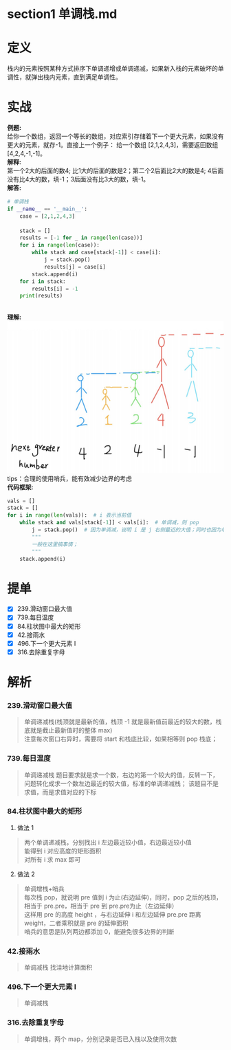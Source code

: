 # section1 单调栈.md

# 定义
栈内的元素按照某种方式排序下单调递增或单调递减，如果新入栈的元素破坏的单调性，就弹出栈内元素，直到满足单调性。

# 实战
**例题:**  
给你⼀个数组，返回⼀个等⻓的数组，对应索引存储着下⼀个更⼤元素，如果没有更⼤的元素，就存-1。直接上⼀个例⼦： 给⼀个数组 [2,1,2,4,3]，需要返回数组 [4,2,4,-1,-1]。  
**解释:**  
第⼀个2大的后面的数4; 比1⼤的后面的数是2；第⼆个2后⾯⽐2⼤的数是4; 4后⾯没有⽐4⼤的数，填-1；3后⾯没有⽐3⼤的数，填-1。  
**解答:**
```python
# 单调栈
if __name__ == '__main__':
    case = [2,1,2,4,3]

    stack = []
    results = [-1 for _ in range(len(case))]
    for i in range(len(case)):
        while stack and case[stack[-1]] < case[i]:
            j = stack.pop()
            results[j] = case[i]
        stack.append(i)
    for i in stack:
        results[i] = -1
    print(results)
        
```
**理解:**  
![avatar](../../images/单调栈.png)
tips：合理的使用哨兵，能有效减少边界的考虑  
**代码框架:**
```python
vals = []
stack = []
for i in range(len(vals)):  # i 表示当前值
    while stack and vals[stack[-1]] < vals[i]:  # 单调减，则 pop
        j = stack.pop()  # 因为单调减，说明 i 是 j 右侧最近的大值；同时也因为单调减，stack 前驱节点一定是后驱节点左侧最近的大值
        """
        一般在这里搞事情；
        """ 
    stack.append(i)
```

# 提单
- [x] 239.滑动窗口最大值
- [x] 739.每日温度
- [x] 84.柱状图中最大的矩形
- [x] 42.接雨水
- [x] 496.下一个更大元素 I
- [x] 316.去除重复字母

# 解析
### 239.滑动窗口最大值
> 单调递减栈(栈顶就是最新的值，栈顶 -1 就是最新值前最近的较大的数，栈底就是截止最新值时的整体 max)  
> 注意每次窗口右异时，需要将 start 和栈底比较，如果相等则 pop 栈底；

### 739.每日温度
> 单调递减栈
> 题目要求就是求一个数，右边的第一个较大的值，反转一下，问题转化成求一个数左边最近的较大值，标准的单调递减栈；
> 该题目不是求值，而是求值对应的下标

### 84.柱状图中最大的矩形
1. 做法 1
> 两个单调递减栈，分别找出 i 左边最近较小值，右边最近较小值  
> 能得到 i 对应高度的矩形面积  
> 对所有 i 求 max 即可

2. 做法 2
> 单调增栈+哨兵  
> 每次栈 pop，就说明 pre 值到 i 为止(右边延伸)，同时，pop 之后的栈顶，相当于 pre.pre，相当于 pre 到 pre.pre为止（左边延伸）  
> 这样用 pre 的高度 height ，与右边延伸 i 和左边延伸 pre.pre 距离 weight，二者乘积就是 pre 的延伸面积  
> 哨兵的意思是队列两边都添加 0，能避免很多边界的判断  

### 42.接雨水
> 单调减栈
> 找洼地计算面积

### 496.下一个更大元素 I
> 单调减栈

### 316.去除重复字母
> 单调增栈，两个 map，分别记录是否已入栈以及使用次数